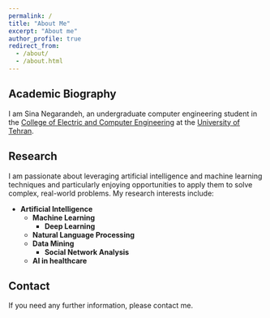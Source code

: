 ```yaml
---
permalink: /
title: "About Me"
excerpt: "About me"
author_profile: true
redirect_from: 
  - /about/
  - /about.html
---
```


## Academic Biography

I am Sina Negarandeh, an undergraduate computer engineering student in the [College of Electric and Computer Engineering](https://ece.ut.ac.ir/en/) at the [University of Tehran](https://ut.ac.ir/en).

## Research

I am passionate about leveraging artificial intelligence and machine learning techniques and particularly enjoying opportunities to apply them to solve complex, real-world problems. My research interests include:

- **Artificial Intelligence**
  - **Machine Learning**
    - **Deep Learning**
  - **Natural Language Processing**
  - **Data Mining**
    - **Social Network Analysis**
  - **AI in healthcare**

## Contact

If you need any further information, please contact me.
